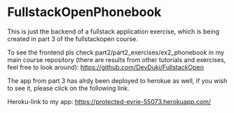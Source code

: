 # FullstackOpenPhonebook

This is just the backend of a fullstack application exercise, which is being created in part 3 of the fullstackopen course.

To see the frontend pls check part2/part2_exercises/ex2_phonebook in my main course repository (there are results from other tutorials and exercises, feel free to look around): 
https://github.com/DevDuki/FullstackOpen


The app from part 3 has alrdy been deployed to herokue as well, if you wish to see it, please click on the following link.

Heroku-link to my app:
https://protected-eyrie-55073.herokuapp.com/